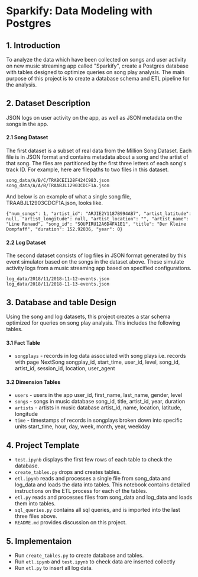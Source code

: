 # Sparkify: Data Modeling with Postgres

## 1. Introduction
To analyze the data which have been collected on songs and user activity on new music streaming app called "Sparkify", create a Postgres database with tables designed to optimize queries on song play analysis. 
The main purpose of this project is to create a database schema and ETL pipeline for the analysis. 

## 2. Dataset Description
JSON logs on user activity on the app, as well as JSON metadata on the songs in the app.

#### 2.1 Song Dataset
The first dataset is a subset of real data from the Million Song Dataset. Each file is in JSON format and contains metadata about a song and the artist of that song. The files are partitioned by the first three letters of each song's track ID. For example, here are filepaths to two files in this dataset.
~~~
song_data/A/B/C/TRABCEI128F424C983.json
song_data/A/A/B/TRAABJL12903CDCF1A.json
~~~
And below is an example of what a single song file, TRAABJL12903CDCF1A.json, looks like.

~~~
{"num_songs": 1, "artist_id": "ARJIE2Y1187B994AB7", "artist_latitude": null, "artist_longitude": null, "artist_location": "", "artist_name": "Line Renaud", "song_id": "SOUPIRU12A6D4FA1E1", "title": "Der Kleine Dompfaff", "duration": 152.92036, "year": 0}
~~~

#### 2.2 Log Dataset 
The second dataset consists of log files in JSON format generated by this event simulator based on the songs in the dataset above. These simulate activity logs from a music streaming app based on specified configurations.
~~~
log_data/2018/11/2018-11-12-events.json
log_data/2018/11/2018-11-13-events.json
~~~

## 3. Database and table Design
Using the song and log datasets, this project creates a star schema optimized for queries on song play analysis. This includes the following tables.

#### 3.1 Fact Table
* `songplays` - records in log data associated with song plays i.e. records with page NextSong
songplay_id, start_time, user_id, level, song_id, artist_id, session_id, location, user_agent
#### 3.2 Dimension Tables
* `users` - users in the app
user_id, first_name, last_name, gender, level
* `songs` - songs in music database
song_id, title, artist_id, year, duration
* `artists` - artists in music database
artist_id, name, location, latitude, longitude
* `time` - timestamps of records in songplays broken down into specific units
start_time, hour, day, week, month, year, weekday


## 4. Project Template
* `test.ipynb` displays the first few rows of each table to check the database.
* `create_tables.py` drops and creates tables.
* `etl.ipynb` reads and processes a single file from song_data and log_data and loads the data into tables. This notebook contains detailed instructions on the ETL process for each of the tables.
* `etl.py` reads and processes files from song_data and log_data and loads them into tables.
* `sql_queries.py` contains all sql queries, and is imported into the last three files above.
* `README.md` provides discussion on this project.

## 5. Implementaion

* Run `create_tables.py` to create database and tables.
* Run `etl.ipynb` and  `test.ipynb` to check data are inserted collectly
* Run `etl.py` to insert all log data.
